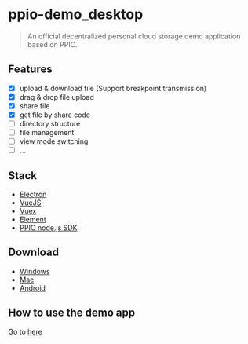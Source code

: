 # ppio-demo_desktop
> An official decentralized personal cloud storage demo application based on PPIO.

## Features
- [x] upload & download file (Support breakpoint transmission)
- [x] drag & drop file upload
- [x] share file
- [x] get file by share code
- [ ] directory structure
- [ ] file management
- [ ] view mode switching
- [ ] ...

## Stack
- [Electron](https://electronjs.org/)
- [VueJS](https://vuejs.org/)
- [Vuex](https://vuex.vuejs.org/)
- [Element](https://element.eleme.io/#/)
- [PPIO node.js SDK](https://github.com/ppio/ppio-sdk-js)

## Download
- [Windows](https://github.com/PPIO/ppio-demo-desktop/releases)
- [Mac](https://github.com/PPIO/ppio-demo-desktop/releases)
- [Android](https://github.com/PPIO/ppio-demo-android/releases)

## How to use the demo app
Go to [here](https://www.pp.io/docs/how_to_use_ppio_demo.html)
